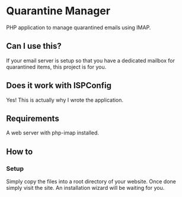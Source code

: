 # Quarantine Manager
PHP application to manage quarantined emails using IMAP.

## Can I use this?
If your email server is setup so that you have a dedicated mailbox for quarantined items, this project is for you.

## Does it work with ISPConfig
Yes! This is actually why I wrote the application.

## Requirements
A web server with php-imap installed.

## How to
### Setup
Simply copy the files into a root directory of your website. Once done simply visit the site. An installation wizard will be waiting for you.
